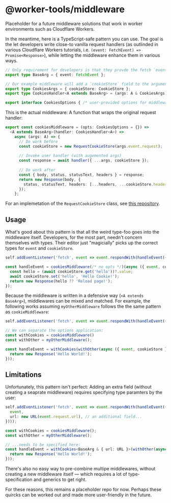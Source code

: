 # @worker-tools/middleware

Placeholder for a future middleware solutions that work in worker environments such as Cloudflare Workers.

In the meantime, here is a TypeScript-safe pattern you can use. The goal is the let developers write close-to vanilla request handlers (as outlinded in various Cloudflare Workers tutorials, i.e. `(event: FetchEvent) => Promise<Response>`), while letting the middleware enhance them in various ways. 

```ts
// Only requirement for developers is that they provde the fetch `event` as a field in a record
export type BaseArg = { event: FetchEvent };

// Our example middleware will add a `cookieStore` field to the argument
export type CookiesArgs = { cookieStore: CookieStore };
export type CookiesHandler<A extends BaseArg> = (args: A & CookiesArgs) => Promise<Response>;

export interface CookiesOptions { /* user-provided options for middleware */}
```

This is the actual middleware: A function that wraps the original request handler:

```ts
export const cookiesMiddleware = (opts: CookiesOptions = {}) => 
  <A extends BaseArg>(handler: CookiesHandler<A>) => 
    async (args: A) => {
      // Do work before
      const cookieStore = new RequestCookieStore(args.event.request);
      
      // Invoke user handler (with augemented args)
      const response = await handler({ ...args, cookieStore });
      
      // Do work after
      const { body, status, statusText, headers } = response;
      return new Response(body, { 
        status, statusText, headers: [...headers, ...cookieStore.headers],
      });
    };
```

For an implemetation of the `RequestCookieStore` class, see [this repository](https://github.com/worker-utils/request-cookie-store).

## Usage
What's good about this pattern is that all the weird type-foo goes into the middleware itself. Developers, for the most part, needn't
concern themselves with types. Their editor just "magicially" picks up the correct types for `event`  and `cookieStore`. 


```ts
self.addEventListener('fetch', event => event.respondWith(handleEvent({ event })))

const handleEvent = cookiesMiddleware(/* no opts */)(async ({ event, cookieStore }) => {
  const hello = (await cookieStore.get('hello'))?.value;
  await cookieStore.set('hello', 'Hello Cookie!');
  return new Response(hello ?? 'Reload page!');
});
```

Because the middleware is written in a defensive way (`<A extends BaseArg>`), middlewares can be mixed and matched.
For example, the following works assuming `myOtherMiddleware` follows the the same pattern as `cookieMiddleware`:

```ts
self.addEventListener('fetch', event => event.respondWith(handleEvent({ event })))

// We can separate the options application:
const withCookies = cookiesMiddleware()
const withOther = myOtherMiddleware();

const handleEvent = withCookies(withOther(async ({ event, cookieStore }) => {
  return new Response('Hello World!');
}));
```

## Limitations
Unfortunately, this pattern isn't perfect: Adding an extra field (without creating a seaprate middleware) requires specifying type paramters by the user:

```ts
self.addEventListener('fetch', event => event.respondWith(handleEvent({
  event, 
  url: new URL(event.request.url), // an additional field...
})));

const withCookies = cookiesMiddleware();
const withOther = myOtherMiddleware();

// ...needs to be specified here:
const handleEvent = withCookies<BaseArg & { url: URL }>(withOther(async ({ event, url, cookieStore }) => {
  return new Response('Hello World!');
}));
```

There's also no easy way to pre-combine multipe middlewares, without creating a new middleware itself
— which requires a lot of type-specification and generics to get right.

For these reasons, this remains a placeholder repo for now. Perhaps these quircks can be worked out and made more user-friendly in the future.

